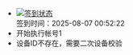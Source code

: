 - [![签到状态](https://github.com/p7wm/Cloud189-Actions/actions/workflows/main.yml/badge.svg?branch=main)](https://github.com/p7wm/Cloud189-Actions/actions/workflows/main.yml) <br> 签到时间：2025-08-07 00:52:22
- 开始执行帐号1
- 设备ID不存在，需要二次设备校验
